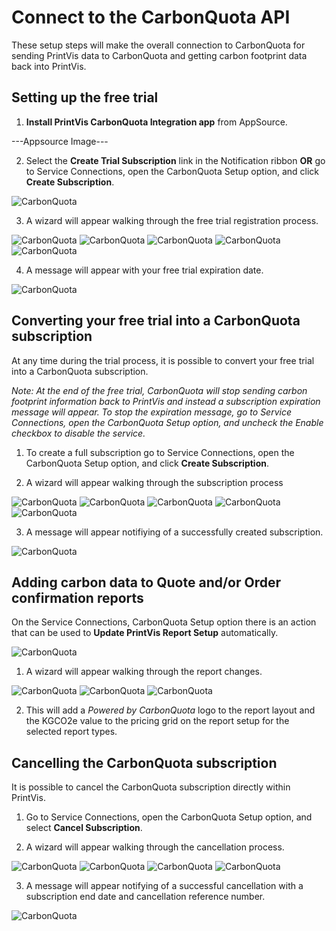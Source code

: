 # Connect to the CarbonQuota API

These setup steps will make the overall connection to CarbonQuota for sending PrintVis data to CarbonQuota and getting carbon footprint data back into PrintVis.

## Setting up the free trial

1. **Install PrintVis CarbonQuota Integration app** from AppSource.

---Appsource Image---

2. Select the **Create Trial Subscription** link in the Notification ribbon **OR** go to Service Connections, open the CarbonQuota Setup option, and click **Create Subscription**.

![CarbonQuota](./assets/CQSetup2.jpg)

3. A wizard will appear walking through the free trial registration process.

![CarbonQuota](./assets/CQSetup3.jpg)
![CarbonQuota](./assets/CQSetup4.jpg)
![CarbonQuota](./assets/CQSetup5.jpg)
![CarbonQuota](./assets/CQSetup6.jpg)
![CarbonQuota](./assets/CQSetup7.jpg)

4. A message will appear with your free trial expiration date.

![CarbonQuota](./assets/CQSetup8.jpg)

## Converting your free trial into a CarbonQuota subscription

At any time during the trial process, it is possible to convert your free trial into a CarbonQuota subscription. 

*Note: At the end of the free trial, CarbonQuota will stop sending carbon footprint information back to PrintVis and instead a subscription expiration message will appear. To stop the expiration message, go to Service Connections, open the CarbonQuota Setup option, and uncheck the Enable checkbox to disable the service.*

1. To create a full subscription go to Service Connections, open the CarbonQuota Setup option, and click **Create Subscription**.

2. A wizard will appear walking through the subscription process

![CarbonQuota](./assets/CQSetup9.jpg)
![CarbonQuota](./assets/CQSetup10.jpg)
![CarbonQuota](./assets/CQSetup11.jpg)
![CarbonQuota](./assets/CQSetup12.jpg)
![CarbonQuota](./assets/CQSetup13.jpg)

3. A message will appear notifiying of a successfully created subscription.

![CarbonQuota](./assets/CQSetup14.jpg)

## Adding carbon data to Quote and/or Order confirmation reports

On the Service Connections, CarbonQuota Setup option there is an action that can be used to **Update PrintVis Report Setup** automatically.

![CarbonQuota](./assets/CQSetup15.jpg)

1. A wizard will appear walking through the report changes.

![CarbonQuota](./assets/CQSetup16.jpg)
![CarbonQuota](./assets/CQSetup17.jpg)
![CarbonQuota](./assets/CQSetup18.jpg)

2. This will add a *Powered by CarbonQuota* logo to the report layout and the KGCO2e value to the pricing grid on the report setup for the selected report types.

## Cancelling the CarbonQuota subscription

It is possible to cancel the CarbonQuota subscription directly within PrintVis.

1. Go to Service Connections, open the CarbonQuota Setup option, and select **Cancel Subscription**.

2. A wizard will appear walking through the cancellation process.

![CarbonQuota](./assets/CQSetup19.jpg)
![CarbonQuota](./assets/CQSetup20.jpg)
![CarbonQuota](./assets/CQSetup21.jpg)
![CarbonQuota](./assets/CQSetup22.jpg)

3. A message will appear notifying of a successful cancellation with a subscription end date and cancellation reference number.

![CarbonQuota](./assets/CQSetup23.jpg)




